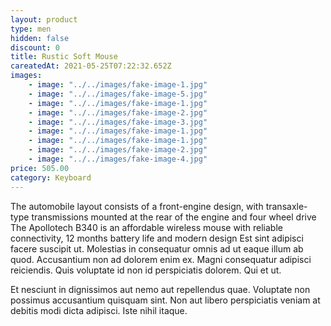 ```yaml
---
layout: product
type: men
hidden: false
discount: 0
title: Rustic Soft Mouse
careatedAt: 2021-05-25T07:22:32.652Z
images:
    - image: "../../images/fake-image-1.jpg"
    - image: "../../images/fake-image-5.jpg"
    - image: "../../images/fake-image-1.jpg"
    - image: "../../images/fake-image-2.jpg"
    - image: "../../images/fake-image-3.jpg"
    - image: "../../images/fake-image-1.jpg"
    - image: "../../images/fake-image-1.jpg"
    - image: "../../images/fake-image-2.jpg"
    - image: "../../images/fake-image-4.jpg"
price: 505.00
category: Keyboard
---
```

The automobile layout consists of a front-engine design, with transaxle-type transmissions mounted at the rear of the engine and four wheel drive
The Apollotech B340 is an affordable wireless mouse with reliable connectivity, 12 months battery life and modern design
Est sint adipisci facere suscipit ut. Molestias in consequatur omnis ad ut eaque illum ab quod. Accusantium non ad dolorem enim ex. Magni consequatur adipisci reiciendis. Quis voluptate id non id perspiciatis dolorem. Qui et ut.
 Et nesciunt in dignissimos aut nemo aut repellendus quae. Voluptate non possimus accusantium quisquam sint. Non aut libero perspiciatis veniam at debitis modi dicta adipisci. Iste nihil itaque.
